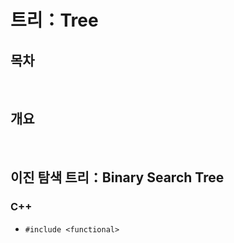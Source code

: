 # 트리：Tree

## 목차

<br />

## 개요

<br />

## 이진 탐색 트리：Binary Search Tree

### C++

- `#include <functional>`

<br />
